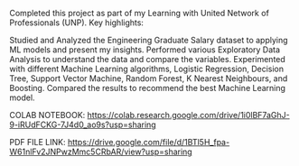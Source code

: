 Completed this project as part of my Learning with United Network of Professionals (UNP). Key highlights:

Studied and Analyzed the Engineering Graduate Salary dataset to applying ML models and present my insights. Performed various Exploratory Data Analysis to understand the data and compare the variables. Experimented with different Machine Learning algorithms, Logistic Regression, Decision Tree, Support Vector Machine, Random Forest, K Nearest Neighbours, and Boosting. Compared the results to recommend the best Machine Learning model.

COLAB NOTEBOOK: https://colab.research.google.com/drive/1i0lBF7aGhJ-9-iRUdFCKG-7J4d0_ao9s?usp=sharing

PDF FILE LINK: https://drive.google.com/file/d/1BTl5H_fpa-W61nlFv2JNPwzMmc5CRbAR/view?usp=sharing
